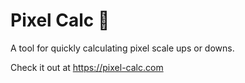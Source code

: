 # Pixel Calc 🥳

A tool for quickly calculating pixel scale ups or downs.

Check it out at https://pixel-calc.com
